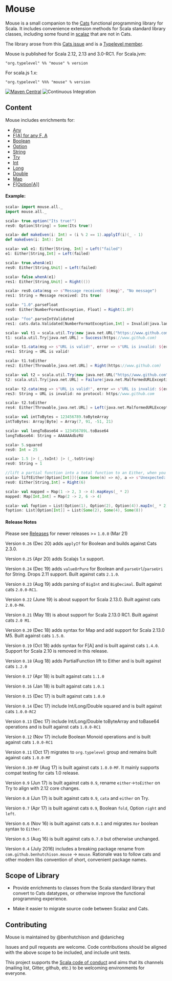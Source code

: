 # Mouse
Mouse is a small companion to the [Cats](https://github.com/typelevel/cats) functional programming library for Scala. It
includes convenience extension methods for Scala standard library classes, including some found in
[scalaz](https://github.com/scalaz/scalaz) that are not in Cats.

The library arose from this [Cats issue](https://github.com/typelevel/cats/issues/791) and is a [Typelevel member](http://typelevel.org/projects/).

Mouse is published for Scala 2.12, 2.13 and 3.0-RC1. For Scala.jvm:

`"org.typelevel" %% "mouse" % version`

For scala.js 1.x:

`"org.typelevel" %%% "mouse" % version`

[![Maven Central](https://img.shields.io/maven-central/v/org.typelevel/mouse_2.12.svg)](https://maven-badges.herokuapp.com/maven-central/org.typelevel/mouse_2.12)
![Continuous Integration](https://github.com/typelevel/mouse/workflows/Continuous%20Integration/badge.svg)

## Content

Mouse includes enrichments for:

- [Any](./shared/src/main/scala/mouse/any.scala)
- [F\[A\] for any F, A](./shared/src/main/scala/mouse/anyf.scala)
- [Boolean](./shared/src/main/scala/mouse/boolean.scala)
- [Option](./shared/src/main/scala/mouse/option.scala)
- [String](./shared/src/main/scala/mouse/string.scala)
- [Try](./shared/src/main/scala/mouse/try.scala)
- [Int](./shared/src/main/scala/mouse/int.scala)
- [Long](./shared/src/main/scala/mouse/long.scala)
- [Double](./shared/src/main/scala/mouse/double.scala)
- [Map](./shared/src/main/scala/mouse/map.scala)
- [F\[Option\[A\]\]](./shared/src/main/scala/mouse/foption.scala)

#### Example:

```scala
scala> import mouse.all._
import mouse.all._

scala> true.option("Its true!")
res0: Option[String] = Some(Its true!)

scala> def makeEven(i: Int) = (i % 2 == 1).applyIf(i)(_ - 1)
def makeEven(i: Int): Int

scala> val e1: Either[String, Int] = Left("failed")
e1: Either[String,Int] = Left(failed)

scala> true.whenA(e1)
res0: Either[String,Unit] = Left(failed)

scala> false.whenA(e1)
res1: Either[String,Unit] = Right(())

scala> res0.cata(msg => s"Message received: ${msg}", "No message")
res1: String = Message received: Its true!

scala> "1.0".parseFloat
res0: Either[NumberFormatException, Float] = Right(1.0F)

scala> "foo".parseIntValidated
res1: cats.data.Validated[NumberFormatException,Int] = Invalid(java.lang.NumberFormatException: For input string: "foo")

scala> val t1 = scala.util.Try(new java.net.URL("https://www.github.com"))
t1: scala.util.Try[java.net.URL] = Success(https://www.github.com)

scala> t1.cata(msg => s"URL is valid!", error => s"URL is invalid: ${error.getMessage}")
res1: String = URL is valid!

scala> t1.toEither
res2: Either[Throwable,java.net.URL] = Right(https://www.github.com)

scala> val t2 = scala.util.Try(new java.net.URL("https//www.github.com"))
t2: scala.util.Try[java.net.URL] = Failure(java.net.MalformedURLException: no protocol: https//www.github.com)

scala> t2.cata(msg => s"URL is valid!", error => s"URL is invalid: ${error.getMessage}")
res3: String = URL is invalid: no protocol: https//www.github.com

scala> t2.toEither
res4: Either[Throwable,java.net.URL] = Left(java.net.MalformedURLException: no protocol: https//www.github.com)

scala> val intToBytes = 123456789.toByteArray
intToBytes: Array[Byte] = Array(7, 91, -51, 21)

scala> val longToBase64 = 123456789L.toBase64
longToBase64: String = AAAAAAdbzRU

scala> 5.squared
res0: Int = 25

scala> 1.5 |> (_.toInt) |> (_.toString)
res0: String = 1

//lift a partial function into a total function to an Either, when you want to treat unhandled input cases as an error
scala> liftEither[Option[Int]]({case Some(n) => n}, a => s"Unexpected: $a")(Some(6))
res0: Either[String,Int] = Right(6)

scala> val mapped = Map(1 -> 2, 3 -> 4).mapKeys(_ * 2)
mapped: Map[Int,Int] = Map(2 -> 2, 6 -> 4)

scala> val foption = List(Option(1), Option(2), Option(4)).mapIn(_ * 2)
foption: List[Option[Int]] = List(Some(2), Some(4), Some(8))
```

#### Release Notes

Please see [Releases](https://github.com/typelevel/mouse/releases) for newer releases >= `1.0.0` (Mar 21)

Version `0.26` (Dec 20) adds `applyIf` for Boolean and builds against Cats 2.3.0.

Version `0.25` (Apr 20) adds Scalajs 1.x support.

Version `0.24` (Dec 19) adds `valueOrPure` for Boolean and `parseUrl`/`parseUri` for String. Drops 2.11 support. Built against cats `2.1.0`.

Version `0.23` (Aug 19) adds parsing of `BigInt` and `BigDecimal`. Built against cats `2.0.0-RC1`.

Version `0.22` (June 19) is about support for Scala 2.13.0. Built against cats `2.0.0-M4`.

Version `0.21` (May 19) is about support for Scala 2.13.0 RC1. Built against cats `2.0 M1`.

Version `0.20` (Dec 18) adds syntax for Map and add support for Scala 2.13.0 M5. Built against cats `1.5.0`.

Version `0.19` (Oct 18) adds syntax for F[A] and is built against cats `1.4.0`. Support for Scala 2.10 is removed in this release.

Version `0.18` (Aug 18) adds PartialFunction lift to Either and is built against cats `1.2.0`

Version `0.17` (Apr 18) is built against cats `1.1.0`

Version `0.16` (Jan 18) is built against cats `1.0.1`

Version `0.15` (Dec 17) is built against cats `1.0.0`

Version `0.14` (Dec 17) include Int/Long/Double squared and is built against cats `1.0.0-RC2`

Version `0.13` (Dec 17) include Int/Long/Double toByteArray and toBase64 operations and is built against cats `1.0.0-RC1`

Version `0.12` (Nov 17) include Boolean Monoid operations and is built against cats `1.0.0-RC1`

Version `0.11` (Oct 17) migrates to `org.typelevel` group and remains built against cats `1.0.0-MF`

Version `0.10-MF` (Aug 17) is built against cats `1.0.0-MF`. It mainly supports compat testing for cats 1.0 release.

Version `0.9` (Jun 17) is built against cats `0.9`, rename `either`->`toEither` on Try to align with 2.12 core changes.

Version `0.8` (Jun 17) is built against cats `0.9`, `cata` and `either` on Try.

Version `0.7` (Apr 17) is built against cats `0.9`, Boolean `fold`, Option `right` and `left`.

Version `0.6` (Nov 16) is built against cats `0.8.1` and migrates `Xor` boolean syntax to `Either`.

Version `0.5` (Aug 16) is built against cats `0.7.0` but otherwise unchanged.

Version `0.4` (July 2016) includes a breaking package rename from `com.github.benhutchison.mouse` -> `mouse`. Rationale was
to follow cats and other modern libs convention of short, convenient package names.

## Scope of Library

- Provide enrichments to classes from the Scala standard library that convert to Cats datatypes,
or otherwise improve the functional programming experience.

- Make it easier to migrate source code between Scalaz and Cats.

## Contributing

Mouse is maintained by @benhutchison and @danicheg

Issues and pull requests are welcome. Code contributions should be aligned with the above scope to be included, and include unit tests.

This project supports the [Scala code of conduct](https://www.scala-lang.org/conduct/) and aims that its channels
(mailing list, Gitter, github, etc.) to be welcoming environments for everyone.
